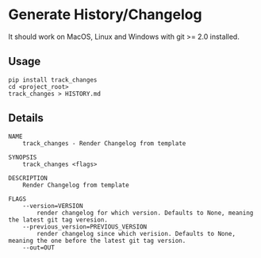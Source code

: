 # Generate History/Changelog

It should work on MacOS, Linux and Windows with git >= 2.0 installed.

## Usage
```
pip install track_changes
cd <project_root>
track_changes > HISTORY.md
```

## Details
```
NAME
    track_changes - Render Changelog from template

SYNOPSIS
    track_changes <flags>

DESCRIPTION
    Render Changelog from template

FLAGS
    --version=VERSION
        render changelog for which version. Defaults to None, meaning the latest git tag veresion.
    --previous_version=PREVIOUS_VERSION
        render changelog since which verision. Defaults to None, meaning the one before the latest git tag version.
    --out=OUT
```
